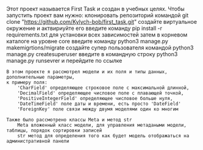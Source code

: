 Этот проект называется First Task и создан в учебных целях.
	Чтобы запустить проект вам нужно: 
		клонировать репозиторий командой git clone "https://github.com/Kylych-bob/first_task.git"
		создайте виртуальное окружение и актвириуйте его
		введите команду pip install -r requirements.txt для установки всех зависимостей
		затем в корневом каталоге на уровне core введите команду python3 manage.py makemigrtions/migrate
		создайте супер пользователя командой python3 manage.py createsuperuser
		введите в командную строку python3 manage.py runsevrer и перейдите по ссылке
	
	В этом проекте я рассмотрел модели и их поля и типы данных, дополнительные параметры,
	к примеру поля: 
		'CharField' определяющее строковое поле с максимальной длинной,
	 	'DecimalField' определяющее числовое поле с плавающей точкой,
		'PositiveIntegerField' определяющее числовое больше нуля,
		'DateTimeField' поле даты и времени, есть просто 'DateField'
		'ForeignKey' поле связи между двумя моделями один ко многим
	
	Также было рассмотрено классы Meta и метод str
		Meta вложенный класс модели, для управления метадаными модели, таблицы, порядок сортировки записей
		str метод для определения того как будет модель отображаться на административной панели


